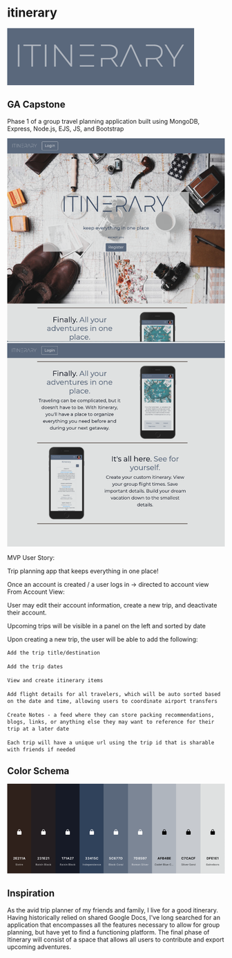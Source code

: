 # itinerary

<img src="/public/images/logo.png" alt="Itinerary Logo">

## GA Capstone

Phase 1 of a group travel planning application built using MongoDB, Express, Node.js, EJS, JS, and Bootstrap

<img src="/public/images/landing1.png" alt="Itinerary Landing Page">

<img src="/public/images/landing2.png" alt="Itinerary Lower Landing Page">

MVP User Story:

Trip planning app that keeps everything in one place!

Once an account is created / a user logs in -> directed to account view
From Account View:

  User may edit their account information, create a new trip, and deactivate their account.

Upcoming trips will be visible in a panel on the left and sorted by date

Upon creating a new trip, the user will be able to add the following:

    Add the trip title/destination
    
    Add the trip dates
    
    View and create itinerary items 
    
    Add flight details for all travelers, which will be auto sorted based on the date and time, allowing users to coordinate airport transfers
    
    Create Notes - a feed where they can store packing recommendations, blogs, links, or anything else they may want to reference for their trip at a later date
    
    Each trip will have a unique url using the trip id that is sharable with friends if needed

## Color Schema

<img src="/public/images/palette.png" alt="Color Palette">

## Inspiration

As the avid trip planner of my friends and family, I live for a good itinerary. Having historically relied on shared Google Docs, I've long searched for an application that encompasses all the features necessary to allow for group planning, but have yet to find a functioning platform. The final phase of Itinerary will consist of a space that allows all users to contribute and export upcoming adventures. 